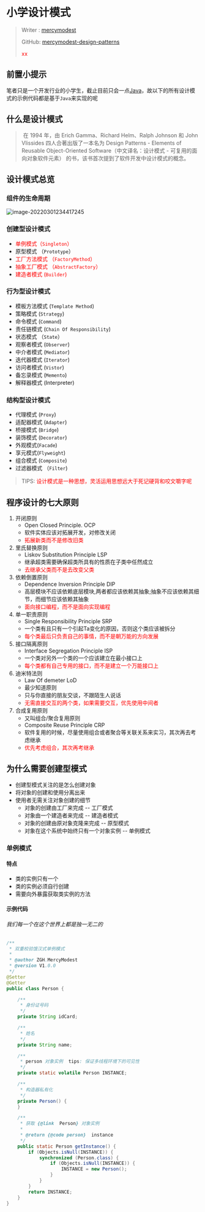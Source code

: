 # 小学设计模式

> Writer : [mercymodest](https://www.mercymodest.com)
>
> GitHub: [mercymodest-design-patterns](https://github.com/mercymodest/mercymodest-design-patterns)
>
> <span style="color:red;">xx</span>

## 前置小提示

笔者只是一个开发行业的小学生，截止目前只会一点[Java](https://www.java.com/en/download/help/whatis_java.html)，故以下的所有设计模式的示例代码都是基于`Java`来实现的呢

## 什么是设计模式

> ​		在 1994 年，由 Erich Gamma、Richard Helm、Ralph Johnson 和 John Vlissides 四人合著出版了一本名为 Design Patterns - Elements of Reusable Object-Oriented Software（中文译名：设计模式 - 可复用的面向对象软件元素） 的书，该书首次提到了软件开发中设计模式的概念。

## 设计模式总览

### 组件的生命周期

![image-20220301234417245](https://img.mercymodest.com/public/image-20220301234417245.png)

### 创建型设计模式

- <span style="color:red;">单例模式（`Singleton`）</span>
- 原型模式 （`Prototype`）
- <span style="color:red;">工厂方法模式 （`FactoryMethod`）</span>
- <span style="color:red;">抽象工厂模式 （`AbstractFactory`）</span>
- <span style="color:red;">建造者模式 (`Builder`)</span>

### 行为型设计模式

- 模板方法模式 (`Template Method`)
- 策略模式 (`Strategy`)
- 命令模式 (`Command`)
- 责任链模式 (`Chain Of Responsibility`)
- 状态模式 （`State`）
- 观察者模式 (`Observer`)
- 中介者模式 (`Mediator`)
- 迭代器模式 (`Iterator`)
- 访问者模式 (`Vistor`)
- 备忘录模式 (`Memento`)
- 解释器模式 (Interpreter)

### 结构型设计模式

- 代理模式 (`Proxy`)
- 适配器模式 (`Adapter`)
- 桥接模式 (`Bridge`)
- 装饰模式 (`Decorator`)
- 外观模式(`Facade`)
- 享元模式(`Flyweight`)
- 组合模式 (`Composite`)
- 过滤器模式 （`Filter`)

> TIPS: <span style="color:red;">设计模式是一种思想，灵活运用思想远大于死记硬背和咬文嚼字呢</span> 

## 程序设计的七大原则

1. 开闭原则
   - Open Closed Principle. OCP
   - 软件实体应该对拓展开发，对修改关闭
   - <span style="color:red;">拓展新类而不是修改旧类</span>
2. 里氏替换原则
   - Liskov Substitution Principle LSP
   - 继承超类需要确保超类所具有的性质在子类中任然成立
   - <span style="color:red;">去继承父类而不是去改变父类</span>
3. 依赖倒置原则
   - Dependence Inversion Principle DIP
   - 高层模块不应该依赖底层模块,两者都应该依赖其抽象;抽象不应该依赖其细节，而细节应该依赖其抽象
   - <span style="color:red;">面向接口编程，而不是面向实现编程</span>
4. 单一职责原则
   - Single Responsibility Principle SRP
   - 一个类有且只有一个引起Ta变化的原因，否则这个类应该被拆分
   - <span style="color:red;">每个类最后只负责自己的事情，而不是朝万能的方向发展</span>
5. 接口隔离原则
   - Interface Segregation Principle ISP
   - 一个类对另外一个类的一个应该建立在最小接口上
   - <span style="color:red;">每个类都有自己专用的接口，而不是建立一个万能接口上</span>
6. 迪米特法则 
   - Law Of demeter  LoD
   - 最少知道原则
   - 只与你直接的朋友交谈，不跟陌生人说话
   - <span style="color:red;">无需直接交互的两个类，如果需要交互，优先使用中间者</span>
7. 合成复用原则
   - 又叫组合/聚合复用原则
   - Composite Reuse Principle   CRP
   - 软件复用的时候，尽量使用组合或者聚合等关联关系来实习，其次再去考虑继承
   - <span style="color:red;">优先考虑组合，其次再考继承</span>

## 为什么需要创建型模式

- 创建型模式关注的是怎么创建对象
- 将对象的创建和使用分离出来
- 使用者无需关注对象创建的细节
  - 对象的创建由工厂来完成 -- 工厂模式
  - 对象由一个建造者来完成  -- 建造者模式
  - 对象的创建由原对象克隆来完成   -- 原型模式
  - 对象在这个系统中始终只有一个对象实例  -- 单例模式

### 单例模式

#### 特点

- 类的实例只有一个
- 类的实例必须自行创建
- 需要向外暴露获取类实例的方法

#### 示例代码

######  我们每一个在这个世界上都是独一无二的

```java
/**
 * 双重校验饿汉式单例模式
 *
 * @author ZGH.MercyModest
 * @version V1.0.0
 */
@Setter
@Getter
public class Person {

    /**
     * 身份证号码
     */
    private String idCard;

    /**
     * 姓名
     */
    private String name;

    /**
     * person 对象实例  tips: 保证多线程环境下的可见性
     */
    private static volatile Person INSTANCE;

    /**
     * 构造器私有化
     */
    private Person() {
    }

    /**
     * 获取 {@link  Person} 对象实例
     *
     * @return {@code person}  instance
     */
    public static Person getInstance() {
        if (Objects.isNull(INSTANCE)) {
            synchronized (Person.class) {
                if (Objects.isNull(INSTANCE)) {
                    INSTANCE = new Person();
                }
            }
        }
        return INSTANCE;
    }
}
```

